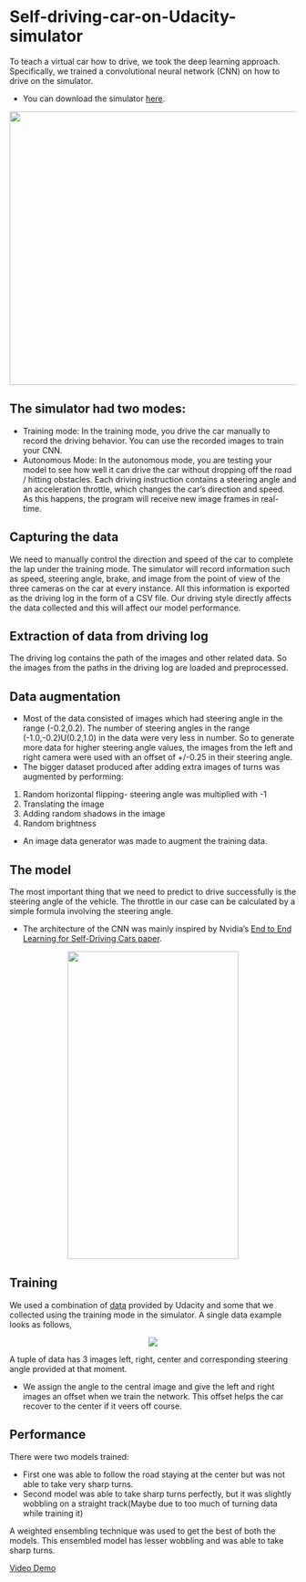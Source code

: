 
# Self-driving-car-on-Udacity-simulator
To teach a virtual car how to drive, we took the deep learning approach. Specifically, we trained a convolutional neural network (CNN) on how to drive on the simulator.
* You can download the simulator [here](https://github.com/udacity/self-driving-car-sim/tree/term3_collection).

<p align="center">
   <img width="650" height="480" src="https://miro.medium.com/max/1400/1*2u3zy6GRNBKb5CAVNqkk9Q.png">
</p>

## The simulator had two modes:
* Training mode: In the training mode, you drive the car manually to record the driving behavior. You can use the recorded images to train your CNN.
* Autonomous Mode: In the autonomous mode, you are testing your model to see how well it can drive the car without dropping off the road / hitting obstacles. Each driving instruction contains a steering angle and an acceleration throttle, which changes the car’s direction and speed. As this happens, the program will receive new image frames in real-time.

## Capturing the data
We need to manually control the direction and speed of the car to complete the lap under the training mode. The simulator will record information such as speed, steering angle, brake, and image from the point of view of the three cameras on the car at every instance. All this information is exported as the driving log in the form of a CSV file. Our driving style directly affects the data collected and this will affect our model performance.

## Extraction of data from driving log
The driving log contains the path of the images and other related data. So the images from the paths in the driving log are loaded and preprocessed.

## Data augmentation
* Most of the data consisted of images which had steering angle in the range (-0.2,0.2). The number of steering angles in the range (-1.0,-0.2)U(0.2,1.0) in the data were very less in number. So to generate more data for higher steering angle values, the images from the left and right camera were used with an offset of +/-0.25 in their steering angle.
* The bigger dataset produced after adding extra images of turns was augmented by performing:
1. Random horizontal flipping- steering angle was multiplied with -1
2. Translating the image
3. Adding random shadows in the image
4. Random brightness
* An image data generator was made to augment the training data.
## The model
The most important thing that we need to predict to drive successfully is the steering angle of the vehicle. The throttle in our case can be calculated by a simple formula involving the steering angle.

* The architecture of the CNN was mainly inspired by Nvidia’s [End to End Learning for Self-Driving Cars paper](http://images.nvidia.com/content/tegra/automotive/images/2016/solutions/pdf/end-to-end-dl-using-px.pdf).

<p align="center">
   <img width="300" height="540" src="https://miro.medium.com/max/1400/1*_ALA3C3qeRQgJoh3LZnFSg.png">
</p>

 ## Training
 We used a combination of [data](https://d17h27t6h515a5.cloudfront.net/topher/2016/December/584f6edd_data/data.zip) provided by Udacity and some that we collected using the training mode in the simulator. A single data example looks as follows,
 
 <p align="center">
   <img src="https://miro.medium.com/max/1400/1*lFZrc_-opIELSG4zEQqhSA.jpeg">
</p>

A tuple of data has 3 images left, right, center and corresponding steering angle provided at that moment.

* We assign the angle to the central image and give the left and right images an offset when we train the network. This offset helps the car recover to the center if it veers off course.

## Performance
There were two models trained:
* First one was able to follow the road staying at the center but was not able to take very sharp turns.
* Second model was able to take sharp turns perfectly, but it was slightly wobbling on a straight track(Maybe due to too much of turning data while training it)

A weighted ensembling technique was used to get the best of both the models.
This ensembled model has lesser wobbling and was able to take sharp turns.

[Video Demo](https://youtu.be/zhRrvMbQU1c)
